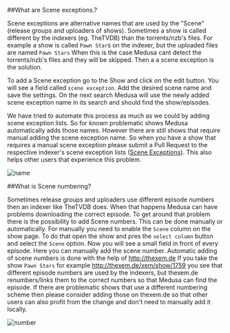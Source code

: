 ##What are Scene exceptions.?

Scene exceptions are alternative names that are used by the "Scene" (release groups and uploaders of shows).
Sometimes a show is called different by the indexers (eg. TheTVDB) than the torrents/nzb's files.
For example a show is called `Pawn Star$` on the indexer, but the uploaded files are named `Pawn Stars`
When this is the case Medusa cant detect the torrents/nzb's files and they will be skipped. Then a a scene exception is the solution.

To add a Scene exception go to the Show and click on the edit button. You will see a field called `scene exception`. Add the desired scene name and save the settings. 
On the next search Medusa will use the newly added scene exception name in its search and should find the show/episodes.

We have tried to automate this process as much as we could by adding scene exception lists. So for known problematic shows Medusa automatically adds those names.
However there are still shows that require manual adding the scene exception name. 
So when you have a show that requires a manual scene exception please submit a Pull Request to the respective indexer's scene exception lists ([Scene Exceptions](https://github.com/pymedusa/medusa.github.io/tree/master/static/scene_exceptions)). This also helps other users that experience this problem.

![name](https://cloud.githubusercontent.com/assets/7928052/13529717/d9ab6c86-e21d-11e5-9e01-8d53d8a7401a.png)

##What is Scene numbering?

Sometimes release groups and uploaders use different episode numbers then an indexer like TheTVDB does. When that happens Medusa can have problems downloading the correct episode.
To get around that problem there is the possibility to add Scene numbers.
This can be done manually or automatically. For manually you need to enable the `Scene` column on the show page. To do that open the show and pres the `select column` button and select the `Scene` option. Now you will see a small field in front of every episode. Here you can manually add the scene number. 
Automatic adding of scene numbers is done with the help of http://thexem.de
If you take the show `Pawn Stars` for example http://thexem.de/xem/show/1759 you see that different episode numbers are used by the indexers, but thexem.de renumbers/links them to the correct numbers so that Medusa can find the episode.
If there are problematic shows that use a different numbering scheme then please consider adding those on thexem.de so that other users can also profit from the change and don't need to manually add it locally. 

![number](https://cloud.githubusercontent.com/assets/7928052/13529718/d9ae5392-e21d-11e5-89af-435ad7706efd.png)
